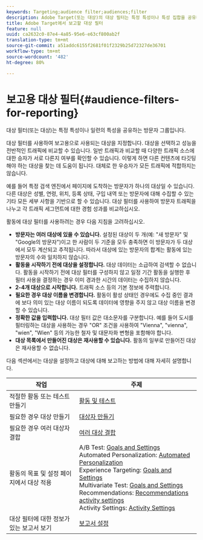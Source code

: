 ```yaml
---
keywords: Targeting;audience filter;audiences;filter
description: Adobe Target(또는 대상)의 대상 필터는 특정 특성이나 특성 집합을 공유하는 방문자 그룹입니다.
title: Adobe Target에서 보고할 대상 필터
feature: null
uuid: ca2632c0-87e4-4a85-95e6-e63cf800ab2f
translation-type: tm+mt
source-git-commit: a51addc6155f2681f01f2329b25d72327de36701
workflow-type: tm+mt
source-wordcount: '482'
ht-degree: 80%

---
```



# 보고용 대상 필터{#audience-filters-for-reporting}

대상 필터(또는 대상)는 특정 특성이나 일련의 특성을 공유하는 방문자 그룹입니다.

대상 필터를 사용하여 보고용으로 사용되는 대상을 지정합니다. 대상을 선택하고 성능을 전반적인 트래픽에 비교할 수 있습니다. 일반 트래픽과 비교할 때 다양한 트래픽 소스에 대한 승자가 서로 다른지 여부를 확인할 수 있습니다. 이렇게 하면 다른 컨텐츠에 타깃팅해야 하는 대상을 찾는 데 도움이 됩니다. 대체로 한 우승자가 모든 트래픽에 적합하지는 않습니다.

예를 들어 특정 검색 엔진에서 페이지에 도착하는 방문자가 하나의 대상일 수 있습니다. 다른 대상은 성별, 연령, 위치, 등록 상태, 구입 내역 또는 방문자에 대해 수집할 수 있는 기타 모든 세부 사항을 기반으로 할 수 있습니다. 대상 필터를 사용하여 방문자 트래픽을 나누고 각 트래픽 세그먼트에 대한 경험 성과를 비교하십시오.

활동에 대상 필터를 사용하려는 경우 다음 지침을 고려하십시오.

* **방문자는 여러 대상에 있을 수 있습니다.** 설정된 대상이 두 개(예: &quot;새 방문자&quot; 및 &quot;Google의 방문자&quot;)이고 한 사람이 두 기준을 모두 충족하면 이 방문자가 두 대상에서 모두 계산되고 추적됩니다. 따라서 대상에 있는 방문자의 합계는 활동에 있는 방문자의 수와 일치하지 않습니다.
* **활동을 시작하기 전에 대상을 설정합니다.** 대상 데이터는 소급하여 검색할 수 없습니다. 활동을 시작하기 전에 대상 필터를 구성하지 않고 일정 기간 활동을 실행한 후 필터 사용을 결정하는 경우 이미 경과한 시간의 데이터는 수집하지 않습니다.
* **2-4개 대상으로 시작합니다.** 트래픽 소스 등의 기본 정보에 주력합니다.
* **필요한 경우 대상 이름을 변경합니다.** 활동이 활성 상태인 경우에도 수집 중인 결과에 보다 의미 있는 대상 이름이 되도록 데이터에 영향을 주지 않고 대상 이름을 변경할 수 있습니다.
* **정확한 값을 입력합니다.** 대상 필터 값은 대소문자를 구분합니다. 예를 들어 도시를 필터링하는 대상을 사용하는 경우 &quot;OR&quot; 조건을 사용하여 &quot;Vienna&quot;, &quot;vienna&quot;, &quot;wien&quot;, &quot;Wien&quot; 등의 가능한 철자 및 대문자화 변형을 포함해야 합니다.
* **대상 목록에서 만들어진 대상은 재사용할 수 있습니다.** 활동의 일부로 만들어진 대상은 재사용할 수 없습니다.

다음 섹션에서는 대상을 설정하고 대상에 대해 보고하는 방법에 대해 자세히 설명합니다.

| 작업 | 주제 |
|--- |--- |
| 적절한 활동 또는 테스트 만들기 | [활동 및 테스트](/help/c-intro/target-key-concepts.md) |
| 필요한 경우 대상 만들기 | [대상자 만들기](/help/c-target/c-audiences/create-audience.md) |
| 필요한 경우 여러 대상자 결합 | [여러 대상 결합](/help/c-target/combining-multiple-audiences.md) |
| 활동의 목표 및 설정 페이지에서 대상 적용 | A/B Test: [Goals and Settings](/help/c-activities/t-test-ab/t-test-create-ab/ab-goals-and-settings.md)<br>Automated Personalization:  [Automated Personalization](/help/c-activities/t-automated-personalization/automated-personalization.md)<br>Experience Targeting: [Goals and Settings](/help/c-activities/t-experience-target/t-xt-create/xt-goals-and-settings.md)<br>Multivariate Test:  [Goals and Settings](/help/c-activities/c-multivariate-testing/t-create-multivariate-test/goals-and-settings.md)<br>Recommendations: [Recommendations activity settings](/help/c-recommendations/t-create-recs-activity/recs-activity-settings.md)<br>Activity Settings: [Activity Settings](/help/c-activities/activity-settings.md) |
| 대상 필터에 대한 정보가 있는 보고서 보기 | [보고서 설정](/help/c-reports/c-report-settings/report-settings.md) |

